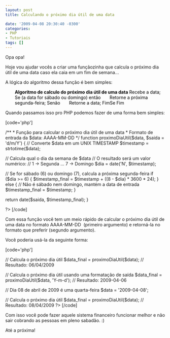 ```yaml
---
layout: post
title: Calculando o próximo dia útil de uma data

date: '2009-04-08 20:30:40 -0300'
categories:
- PHP
- Tutoriais
tags: []
---
```

<p>Opa opa!</p>
<p>Hoje vou ajudar vocês a criar uma funçãozinha que calcula o próximo dia útil de uma data caso ela caia em um fim de semana...</p>
<p>A lógica do algoritmo dessa função é bem simples:</p>
<p style="padding-left: 30px;"><span style="color: #000000;"><strong>Algoritmo de calculo do próximo dia útil de uma data</strong>
Recebe a data;
Se (a data for sábado ou domingo) então
</span><span style="color: #ffffff;">......</span><span style="color: #000000;">Retorne a próxima segunda-feira;
Senão
</span><span style="color: #ffffff;">......</span><span style="color: #000000;">Retorne a data;
FimSe
Fim</span></p>
<p>Quando passamos isso pro PHP podemos fazer de uma forma bem simples:</p>
<p>[code='php']
<?php</p>
<p>/**
* Função para calcular o próximo dia útil de uma data
* Formato de entrada da $data: AAAA-MM-DD
*/
function proximoDiaUtil($data, $saida = 'd/m/Y') {
// Converte $data em um UNIX TIMESTAMP
$timestamp = strtotime($data);</p>
<p>// Calcula qual o dia da semana de $data
// O resultado será um valor numérico:
// 1 -> Segunda ... 7 -> Domingo
$dia = date('N', $timestamp);</p>
<p>// Se for sábado (6) ou domingo (7), calcula a próxima segunda-feira
if ($dia >= 6) {
$timestamp_final = $timestamp + ((8 - $dia) * 3600 * 24);
} else {
// Não é sábado nem domingo, mantém a data de entrada
$timestamp_final = $timestamp;
}</p>
<p>return date($saida, $timestamp_final);
}</p>
<p>?>
[/code]</p>
<p>Com essa função você tem um meio rápido de calcular o próximo dia útil de uma data no formato AAAA-MM-DD  (primeiro argumento) e retorná-la no formato que preferir (segundo argumento).</p>
<p>Você poderia usá-la da seguinte forma:</p>
<p>[code='php']
<?php
// Dia 05 de abril de 2009 é um domingo
$data = '2009-04-05';</p>
<p>// Calcula o próximo dia útil
$data_final = proximoDiaUtil($data);
// Resultado: 06/04/2009</p>
<p>// Calcula o próximo dia útil usando uma formatação de saída
$data_final = proximoDiaUtil($data, 'Y-m-d');
// Resultado: 2009-04-06</p>
<p>// Dia 08 de abril de 2009 é uma quarta-feira
$data = '2009-04-08';</p>
<p>// Calcula o próximo dia útil
$data_final = proximoDiaUtil($data);
// Resultado: 08/04/2009
?>
[/code]</p>
<p>Com isso você pode fazer aquele sistema financeiro funcionar melhor e não sair cobrando as pessoas em pleno sabadão. :)</p>
<p>Até a próxima!</p>
